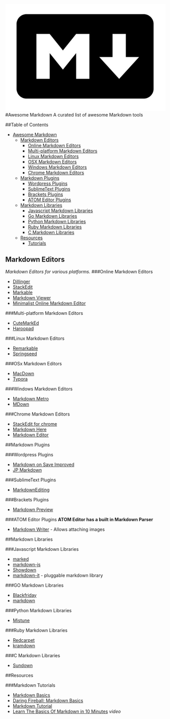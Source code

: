 ![Markdown](logo.jpg)
#Awesome Markdown
A curated list of awesome Markdown tools


##Table of Contents
- [Awesome Markdown](#awesome-markdown)
	- [Markdown Editors](#markdown-editors)
	    - [Online Markdown Editors](#online-markdown-editors)
        - [Multi-platform Markdown Editors](#multi-platform-markdown-editors)
        - [Linux Markdown Editors](#linux-markdown-editors)
	    - [OSX Markdown Editors](#osx-markdown-editors)
	    - [Windows Markdown Editors](#windows-markdown-editors)
	    - [Chrome Markdown Editors](#chrome-markdown-editors)
    - [Markdown Plugins](#markdown-plugins)
        - [Wordpress Plugins](#wordpress-plugins)
        - [SublimeText Plugins](#sublimetext-plugins)
        - [Brackets Plugins](#brackets-plugins)
        - [ATOM Editor Plugins](#atom-editor-plugins)
    - [Markdown Libraries](#markdown-libraries)
        - [Javascript Markdown Libraries](#javascript-markdown-libraries)
        - [Go Markdown Libraries](#go-markdown-libraries)
        - [Python Markdown Libraries](#python-markdown-libraries)
        - [Ruby Markdown Libraries](#ruby-markdown-libraries)
        - [C Markdown Libraries](#c-markdown-libraries)
    - [Resources](#resources)
        - [Tutorials](#markdown-tutorials)

## Markdown Editors
*Markdown Editors for various platforms.*
###Online Markdown Editors
* [Dillinger](http://dillinger.io/)
* [StackEdit](https://stackedit.io/)
* [Markable](http://markable.in/)
* [Markdown Viewer](http://www.markdownviewer.com/)
* [Minimalist Online Markdown Editor](http://markdown.pioul.fr/)

###Multi-platform Markdown Editors
* [CuteMarkEd](http://cloose.github.io/CuteMarkEd/)
* [Haroopad](http://pad.haroopress.com/)

###Linux Markdown Editors
* [Remarkable](http://remarkableapp.net/)
* [Springseed](http://getspringseed.com/)

###OSx Markdown Editors
* [MacDown](http://macdown.uranusjr.com/)
* [Typora](https://www.typora.io)

###Windows Markdown Editors
* [Markdown Metro](http://apps.microsoft.com/windows/en-us/app/markdown-metro/efb6cd20-9376-4fb1-999b-19564c1380d4)
* [MDown](http://apps.microsoft.com/windows/en-us/app/mdown/58c3c3d0-7a08-4edf-9361-5bd2d13e3ba0)

###Chrome Markdown Editors
* [StackEdit for chrome](https://chrome.google.com/webstore/detail/stackedit/iiooodelglhkcpgbajoejffhijaclcdg?hl=en)
* [Markdown Here](https://chrome.google.com/webstore/detail/markdown-here/elifhakcjgalahccnjkneoccemfahfoa?hl=en)
* [Markdown Editor](https://chrome.google.com/webstore/detail/markdown-editor/gjolennkaebiimakmoaadofoihhldjhb?hl=en)

##Markdown Plugins

###Wordpress Plugins
* [Markdown on Save Improved](https://wordpress.org/plugins/markdown-on-save-improved/)
* [JP Markdown](https://wordpress.org/plugins/jetpack-markdown/)

###SublimeText Plugins
* [MarkdownEditing](https://github.com/SublimeText-Markdown/MarkdownEditing)

###Brackets Plugins
* [Markdown Preview](https://github.com/gruehle/MarkdownPreview)

###ATOM Editor Plugins
**ATOM Editor has a built in Markdown Parser**

* [Markdown Writer](https://atom.io/packages/markdown-writer) - Allows attaching images

##Markdown Libraries

###Javascript Markdown Libraries
* [marked](https://github.com/chjj/marked)
* [markdown-js](https://github.com/evilstreak/markdown-js)
* [Showdown](https://github.com/showdownjs/showdown)
* [markdown-it](https://github.com/markdown-it/markdown-it) - pluggable markdown library

###GO Markdown Libraries
* [Blackfriday](https://github.com/russross/blackfriday)
* [markdown](https://github.com/knieriem/markdown)

###Python Markdown Libraries
* [Mistune](https://github.com/lepture/mistune)

###Ruby Markdown Libraries
* [Redcarpet](https://github.com/vmg/redcarpet)
* [kramdown](https://github.com/gettalong/kramdown)

###C Markdown Libraries
* [Sundown](https://github.com/vmg/sundown)

##Resources

###Markdown Tutorials
* [Markdown Basics](https://help.github.com/articles/markdown-basics/)
* [Daring Fireball: Markdown Basics](http://daringfireball.net/projects/markdown/basics)
* [Markdown Tutorial](http://markdowntutorial.com/)
* [Learn The Basics Of Markdown in 10 Minutes](http://www.youtube.com/watch?v=HndN6P9ke6U) *video*
